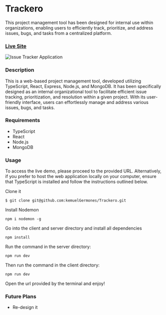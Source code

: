 # Trackero

This project management tool has been designed for internal use within organizations, enabling users to efficiently track, prioritize, and address issues, bugs, and tasks from a centralized platform.

### [Live Site](https://trackero-client.vercel.app/)

![Issue Tracker Application](https://res.cloudinary.com/de9dxfdav/image/upload/v1677069643/Project%20Promotion/Screenshot_2023-02-22_203738_eyqjyh.jpg)

### Description

This is a web-based project management tool, developed utilizing TypeScript, React, Express, Node.js, and MongoDB. It has been specifically designed as an internal organizational tool to facilitate efficient issue tracking, prioritization, and resolution within a given project. With its user-friendly interface, users can effortlessly manage and address various issues, bugs, and tasks.

### Requirements

- TypeScript
- React
- Node.js
- MongoDB

### Usage

To access the live demo, please proceed to the provided URL. Alternatively, if you prefer to host the web application locally on your computer, ensure that TypeScript is installed and follow the instructions outlined below.

Clone it

```
$ git clone git@github.com:kemuelGermones/Trackero.git
```

Install Nodemon

```
npm i nodemon -g
```

Go into the client and server directory and install all dependencies

```
npm install
```

Run the command in the server directory:

```
npm run dev
```

Then run the command in the client directory:

```
npm run dev
```

Open the url provided by the terminal and enjoy!

### Future Plans

- Re-design it 
